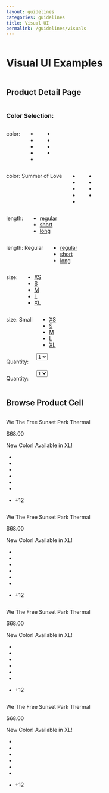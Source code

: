 ```yaml
---
layout: guidelines
categories: guidelines
title: Visual UI
permalink: /guidelines/visuals
---
```

<div class="row">
	<div class="large-12 small-centered columns">
		<h1>Visual UI Examples</h1>
	</div>
</div>
<div class="row">
	<div class="large-12 small-centered columns">
		<h2>Product Detail Page</h2>
	</div>
</div>
<div class="row">
	<div class="large-12 small-centered columns">
		<h3>Color Selection:</h3>
	</div>
</div>

<div class="row">
	<div class="large-6 small-12 columns">
		<p>color:</p>
		<ul class="swatches">
			<li><a href="#"><img src="/a/i/pdp/swatches/swatch-1.png" alt=""></a></li>
			<li><a href="#"><img src="/a/i/pdp/swatches/swatch-2.png" alt=""></a></li>
			<li><a href="#"><img src="/a/i/pdp/swatches/swatch-3.png" alt=""></a></li>
			<li><a href="#"><img src="/a/i/pdp/swatches/swatch-4.png" alt=""></a></li>
			<li><a href="#"><img src="/a/i/pdp/swatches/swatch-5.png" alt=""></a></li>
		</ul>
		<ul class="swatches">
			<li><a href="#"><img src="/a/i/pdp/swatches/swatch-6.png" alt=""></a></li>
			<li><a href="#"><img src="/a/i/pdp/swatches/swatch-7.png" alt=""></a></li>
			<li><a href="#"><img src="/a/i/pdp/swatches/swatch-8.png" alt=""></a></li>
			<li><a href="#"><img src="/a/i/pdp/swatches/swatch-9.png" alt=""></a></li>
		</ul>
	</div>
	<div class="large-6 small-12 columns">
		<p>color: <span class="selected-text">Summer of Love</span></p>
		<ul class="swatches">
			<li><a href="#"><img src="/a/i/pdp/swatches/swatch-1.png" alt=""></a></li>
			<li><a href="#"><img class="selected" src="/a/i/pdp/swatches/swatch-2.png" alt=""></a></li>
			<li><a href="#"><img src="/a/i/pdp/swatches/swatch-3.png" alt=""></a></li>
			<li><a href="#"><img src="/a/i/pdp/swatches/swatch-4.png" alt=""></a></li>
			<li><a href="#"><img src="/a/i/pdp/swatches/swatch-5.png" alt=""></a></li>
		</ul>
		<ul class="swatches">
			<li><a href="#"><img src="/a/i/pdp/swatches/swatch-6.png" alt=""></a></li>
			<li><a href="#"><img src="/a/i/pdp/swatches/swatch-7.png" alt=""></a></li>
			<li><a href="#"><img src="/a/i/pdp/swatches/swatch-8.png" alt=""></a></li>
			<li><a href="#"><img src="/a/i/pdp/swatches/swatch-9.png" alt=""></a></li>
		</ul>
	</div>
</div>

<div class="row">
	<div class="large-6 small-12 columns">
		<p>length:</p>
		<ul class="length">
			<li><a href="#">regular</a></li>
			<li><a href="#">short</a></li>
			<li><a href="#">long</a></li>
		</ul>
	</div>
	<div class="large-6 small-12 columns">
		<p>length: <span class="selected-text">Regular</span></p>
		<ul class="length">
			<li><a href="#" class="selected">regular</a></li>
			<li><a href="#">short</a></li>
			<li><a href="#">long</a></li>
		</ul>
	</div>
</div>

<div class="row">
	<div class="large-6 small-12 columns">
		<p>size:</p>
		<ul class="size">
			<a href="#">
				<li>XS</li>
			</a>
			<a href="#">
				<li>S</li>
			</a>
			<a href="#">
				<li>M</li>
			</a>
			<a href="#">
				<li>L</li>
			</a>
			<a href="#">
				<li>XL</li>
			</a>
		</ul>
	</div>
	<div class="large-6 small-12 columns">
		<p>size: <span class="selected-text">Small</span></p>
		<ul class="size">
			<a href="#">
				<li>XS</li>
			</a>
			<a href="#" class="selected">
				<li>S</li>
			</a>
			<a href="#">
				<li>M</li>
			</a>
			<a href="#">
				<li>L</li>
			</a>
			<a href="#">
				<li>XL</li>
			</a>
		</ul>
	</div>
</div>

<div class="row">
	<div class="large-6 small-12 columns">
		<p>Quantity:</p>
		<form class="pdp-dropdown">
			<select>
				<option selected disabled>1</option>
				<option>1</option>
				<option>2</option>
				<option>3</option>
				<option>4</option>
				<option>5</option>
			</select>
		</form>
	</div>
	<div class="large-6 small-12 columns">
		<p>Quantity:</p>
		<form class="pdp-dropdown">
			<select>
				<option selected disabled>1</option>
				<option>1</option>
				<option>2</option>
				<option>3</option>
				<option>4</option>
				<option>5</option>
			</select>
		</form>
	</div>
</div>

<div class="row" style="margin-top: 2em; margin-bottom: 2em;">
	<h2>Browse Product Cell</h2>
	<div class="large-3 small-12 columns">
		<div class="product-block">
			<img class="browse-pic" src="/a/i/browse/product.jpg" alt="">
			<div class="product-info">
				<p>We The Free Sunset Park Thermal</p>
				<p>$68.00</p>
				<p class="promo">New Color! Available in XL!</p>
			</div>
			<ul class="browse-swatches">
				<li><img src="/a/i/browse/swatch1.png" alt=""></li>
				<li><img src="/a/i/browse/swatch2.png" alt=""></li>
				<li><img src="/a/i/browse/swatch3.png" alt=""></li>
				<li><img src="/a/i/browse/swatch4.png" alt=""></li>
				<li><img src="/a/i/browse/swatch5.png" alt=""></li>
				<li><img src="/a/i/browse/swatch6.png" alt=""></li>
				<li><p class="extra-swatch">+12</p></li>
			</ul>
		</div>
	</div>
	<div class="large-3 small-12 columns">
		<div class="product-block">
			<img class="browse-pic" src="/a/i/browse/product.jpg" alt="">
			<div class="product-info">
				<p>We The Free Sunset Park Thermal</p>
				<p>$68.00</p>
				<p class="promo">New Color! Available in XL!</p>
			</div>
			<ul class="browse-swatches">
				<li><img src="/a/i/browse/swatch1.png" alt=""></li>
				<li><img src="/a/i/browse/swatch2.png" alt=""></li>
				<li><img src="/a/i/browse/swatch3.png" alt=""></li>
				<li><img src="/a/i/browse/swatch4.png" alt=""></li>
				<li><img src="/a/i/browse/swatch5.png" alt=""></li>
				<li><img src="/a/i/browse/swatch6.png" alt=""></li>
				<li><p class="extra-swatch">+12</p></li>
			</ul>
		</div>
	</div>
	<div class="large-3 small-12 columns">
		<div class="product-block">
			<img class="browse-pic" src="/a/i/browse/product.jpg" alt="">
			<div class="product-info">
				<p>We The Free Sunset Park Thermal</p>
				<p>$68.00</p>
				<p class="promo">New Color! Available in XL!</p>
			</div>
			<ul class="browse-swatches">
				<li><img src="/a/i/browse/swatch1.png" alt=""></li>
				<li><img src="/a/i/browse/swatch2.png" alt=""></li>
				<li><img src="/a/i/browse/swatch3.png" alt=""></li>
				<li><img src="/a/i/browse/swatch4.png" alt=""></li>
				<li><img src="/a/i/browse/swatch5.png" alt=""></li>
				<li><img src="/a/i/browse/swatch6.png" alt=""></li>
				<li><p class="extra-swatch">+12</p></li>
			</ul>
		</div>
	</div>
	<div class="large-3 small-12 columns">
		<div class="product-block">
			<img class="browse-pic" src="/a/i/browse/product.jpg" alt="">
			<div class="product-info">
				<p>We The Free Sunset Park Thermal</p>
				<p>$68.00</p>
				<p class="promo">New Color! Available in XL!</p>
			</div>
			<ul class="browse-swatches">
				<li><img src="/a/i/browse/swatch1.png" alt=""></li>
				<li><img src="/a/i/browse/swatch2.png" alt=""></li>
				<li><img src="/a/i/browse/swatch3.png" alt=""></li>
				<li><img src="/a/i/browse/swatch4.png" alt=""></li>
				<li><img src="/a/i/browse/swatch5.png" alt=""></li>
				<li><img src="/a/i/browse/swatch6.png" alt=""></li>
				<li><p class="extra-swatch">+12</p></li>
			</ul>
		</div>
	</div>
</div>